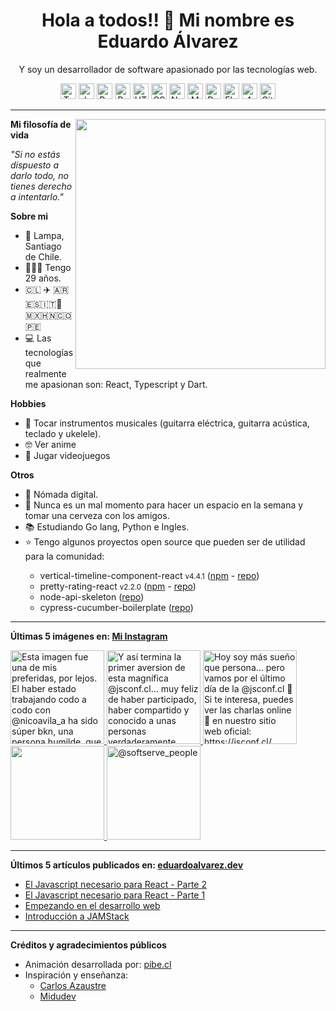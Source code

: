 <h1 align="center">Hola a todos!! 👋 Mi nombre es Eduardo Álvarez</h1>
<p align="center">
  Y soy un desarrollador de software apasionado por las tecnologías web.
</p>

<p align="center">
  <img
					src='https://github.com/Proskynete/Proskynete/blob/master/images/icons/ts.png?raw=true'
					alt=Typescript
					width='25'
					height='25'
				/> <img
					src='https://github.com/Proskynete/Proskynete/blob/master/images/icons/js.png?raw=true'
					alt=Javascript
					width='25'
					height='25'
				/> <img
					src='https://github.com/Proskynete/Proskynete/blob/master/images/icons/react.png?raw=true'
					alt=React
					width='25'
					height='25'
				/> <img
					src='https://github.com/Proskynete/Proskynete/blob/master/images/icons/redux.png?raw=true'
					alt=Redux
					width='25'
					height='25'
				/> <img
					src='https://github.com/Proskynete/Proskynete/blob/master/images/icons/html5.png?raw=true'
					alt=HTML5
					width='25'
					height='25'
				/> <img
					src='https://github.com/Proskynete/Proskynete/blob/master/images/icons/css3.png?raw=true'
					alt=CSS3
					width='25'
					height='25'
				/> <img
					src='https://github.com/Proskynete/Proskynete/blob/master/images/icons/node.png?raw=true'
					alt=Nodejs
					width='25'
					height='25'
				/> <img
					src='https://github.com/Proskynete/Proskynete/blob/master/images/icons/mongodb.png?raw=true'
					alt=MongoDB
					width='25'
					height='25'
				/> <img
					src='https://github.com/Proskynete/Proskynete/blob/master/images/icons/dart.png?raw=true'
					alt=Dart
					width='25'
					height='25'
				/> <img
					src='https://github.com/Proskynete/Proskynete/blob/master/images/icons/flutter.png?raw=true'
					alt=Flutter
					width='25'
					height='25'
				/> <img
					src='https://github.com/Proskynete/Proskynete/blob/master/images/icons/aws.png?raw=true'
					alt=Amazon Web Services
					width='25'
					height='25'
				/> <img
					src='https://github.com/Proskynete/Proskynete/blob/master/images/icons/git.png?raw=true'
					alt=Git
					width='25'
					height='25'
				/>
</p>

---

<img
  align="right"
  width="400"
  src="https://github.com/Proskynete/Proskynete/blob/master/images/proskynete.gif?raw=true"
/>

<p>
  <strong>Mi filosofía de vida</strong>
</p>
<p>
  <i>"Si no estás dispuesto a darlo todo, no tienes derecho a intentarlo."</i>
</p>

<p>
  <strong>Sobre mi</strong>
</p>
<ul>
  <li>📍 Lampa, Santiago de Chile.</li>
  <li>👨🏼‍💻 Tengo 29 años.</li>
  <li>🇨🇱 ✈️ 🇦🇷🇪🇸🇮🇹🗿🇲🇽🇭🇳🇨🇴🇵🇪</li>
  <li>
    💻 Las tecnologías que realmente me apasionan son: React, Typescript y Dart.
  </li>
</ul>

<p>
  <strong>Hobbies</strong>
</p>
<ul>
  <li>
    🎼 Tocar instrumentos musicales (guitarra eléctrica, guitarra acústica,
    teclado y ukelele).
  </li>
  <li>🤓 Ver anime</li>
  <li>👾 Jugar videojuegos</li>
</ul>

<p><strong>Otros</strong></p>
<ul>
  <li>🧳 Nómada digital.</li>
  <li>🍺 Nunca es un mal momento para hacer un espacio en la semana y tomar una cerveza con los amigos.</li>
  <li>📚 Estudiando Go lang, Python e Ingles.</li>
  <li>⭐ Tengo algunos proyectos open source que pueden ser de utilidad para la comunidad:</li>
    <ul>
      <li>vertical-timeline-component-react <small>v4.4.1</small> (<a href="https://www.npmjs.com/package/vertical-timeline-component-react" target="_blank">npm</a> - <a href="https://github.com/Proskynete/vertical-timeline-component-react" target="_blank">repo</a>)</li>
      <li>pretty-rating-react <small>v2.2.0</small> (<a href="https://www.npmjs.com/package/pretty-rating-react" target="_blank">npm</a> - <a href="https://github.com/Proskynete/pretty-rating-react" target="_blank">repo</a>)</li>
      <li>node-api-skeleton (<a href="https://github.com/Proskynete/node-api-skeleton" target="_blank">repo</a>)</li>
      <li>cypress-cucumber-boilerplate (<a href="https://github.com/Proskynete/cypress-cucumber-boilerplate" target="_blank">repo</a>)</li>
    </ul>
  </li>
</ul>

---

<p align="left">
  <strong>
    Últimas 5 imágenes en:
    <a href="https://instagram.com/proskynete" target="_blank">
      Mi Instagram
    </a>
  </strong>
</p>

<a href="https://instagram.com/p/CoU0ICRuxm_" target="_blank">
  <img
    src="https://instagram.fclj4-1.fna.fbcdn.net/v/t51.2885-15/329734593_717267019777990_404130072762870943_n.jpg?stp=dst-jpg_e35_s640x640_sh0.08&_nc_ht=instagram.fclj4-1.fna.fbcdn.net&_nc_cat=110&_nc_ohc=X_9hFqQv8ZEAX8GuAmR&edm=APU89FABAAAA&ccb=7-5&oh=00_AfBtDvNJS2piwHikLALgZr7PxitxKKUi_lqAS5IaZElZHw&oe=63E6EC51&_nc_sid=86f79a"
    alt="Esta imagen fue una de mis preferidas, por lejos. El haber estado trabajando codo a codo con @nicoavila_a ha sido súper bkn, una persona humilde, que ha dado mucho y sigue dando mucho por la comunidad.  Eres una persona increíble Nico y nunca dejes de serlo 💪  Nos vemos en más eventos! que esto no para  #angulardeveloper #angularchile #reactjs #reactchile #developers #jsconfcl #jsconfchile"
    width="150"
    height="150"
  />
</a>
<a href="https://instagram.com/p/CoQgIFUOJGc" target="_blank">
  <img
    src="https://instagram.fclj4-1.fna.fbcdn.net/v/t51.2885-15/328967883_668804948263607_127091444278630989_n.jpg?stp=c160.0.960.960a_dst-jpg_e35_s640x640_sh0.08&_nc_ht=instagram.fclj4-1.fna.fbcdn.net&_nc_cat=111&_nc_ohc=Vo1YgEiMuZwAX-um32f&edm=APU89FABAAAA&ccb=7-5&oh=00_AfAKyO_27ibypQGbyqONgdrP5TAb3FDrbQUU6iMzDHfV9A&oe=63E78FB5&_nc_sid=86f79a"
    alt="Y así termina la primer aversion de esta magnífica @jsconf.cl… muy feliz de haber participado, haber compartido y conocido a unas personas verdaderamente apasionadas por compartir en comunidad todo lo que saben y más ❤️❤️❤️ Cansado a full, pero feliz 🚀  Se vienen cositas 🫣🤭"
    width="150"
    height="150"
  />
</a>
<a href="https://instagram.com/p/CoPLKeZOAWY" target="_blank">
  <img
    src="https://instagram.fclj4-1.fna.fbcdn.net/v/t51.2885-15/328999736_606743461463407_3711726649028094572_n.jpg?stp=dst-jpg_e35_s640x640_sh0.08&_nc_ht=instagram.fclj4-1.fna.fbcdn.net&_nc_cat=107&_nc_ohc=O0G4vKE79dQAX-0FVnk&edm=APU89FABAAAA&ccb=7-5&oh=00_AfDoCRDieG43VEfnZ-UBBNwWpPAnbkIxJWLGW-nuufoY2A&oe=63E7A5DB&_nc_sid=86f79a"
    alt="Hoy soy más sueño que persona… pero vamos por el último día de la @jsconf.cl 🚀  Si te interesa, puedes ver las charlas online 👀 en nuestro sitio web oficial: https://jsconf.cl/"
    width="150"
    height="150"
  />
</a>
<a href="https://instagram.com/p/CoPFOwBgLE_" target="_blank">
  <img
    src="https://instagram.fclj4-1.fna.fbcdn.net/v/t51.2885-15/327649703_213311231111050_5390530053664312214_n.jpg?stp=c0.280.720.720a_dst-jpg_e15_s640x640&_nc_ht=instagram.fclj4-1.fna.fbcdn.net&_nc_cat=110&_nc_ohc=37JmFNrzpCsAX9Ukmsp&edm=APU89FABAAAA&ccb=7-5&oh=00_AfAKfTSl3HfJiV-YZCncEHK5-0QkOEJWu-ZWIYzA2WoOug&oe=63E3F521&_nc_sid=86f79a"
    alt=""
    width="150"
    height="150"
  />
</a>
<a href="https://instagram.com/p/CoNAuxgOT5j" target="_blank">
  <img
    src="https://instagram.fclj4-1.fna.fbcdn.net/v/t51.2885-15/328849559_206686231917196_696212618091754780_n.jpg?stp=c0.180.1440.1440a_dst-jpg_e35_s640x640_sh0.08&_nc_ht=instagram.fclj4-1.fna.fbcdn.net&_nc_cat=104&_nc_ohc=a_bJEGmesLYAX-_v6_c&edm=APU89FABAAAA&ccb=7-5&oh=00_AfBcPzbUmFMyVnsXYL56L-v1Sy1qIAVIZO87Pudm7b5KgA&oe=63E79126&_nc_sid=86f79a"
    alt="@softserve_people"
    width="150"
    height="150"
  />
</a>

---

<p align="left">
  <strong>
    Últimos 5 artículos publicados en:
    <a href="https://eduardoalvarez.dev" target="_blank">
      eduardoalvarez.dev
    </a>
  </strong>
</p>

- [El Javascript necesario para React - Parte 2](https://eduardoalvarez.dev/articulos/el-javascript-necesario-para-react-parte-2)
- [El Javascript necesario para React - Parte 1](https://eduardoalvarez.dev/articulos/el-javascript-necesario-para-react-parte-1)
- [Empezando en el desarrollo web](https://eduardoalvarez.dev/articulos/empezando-en-el-desarrollo-web)
- [Introducción a JAMStack](https://eduardoalvarez.dev/articulos/introduccion-a-jamstack)

---

<p align="left">
  <strong>Créditos y agradecimientos públicos</strong>
</p>
<ul>
  <li>
    Animación desarrollada por:
    <a href="https://pibe.cl/" target="_blank">
      pibe.cl
    </a>
  </li>
  <li>
    Inspiración y enseñanza:
    <ul>
      <li>
        <a href="https://carlosazaustre.es/" target="_blank">
          Carlos Azaustre
        </a>
      </li>
      <li>
        <a href="https://midu.dev/" target="_blank">
          Midudev
        </a>
      </li>
    </ul>
  </li>
</ul>
